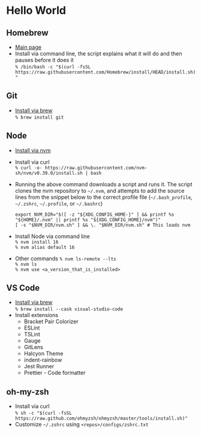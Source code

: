 # Hello World

## Homebrew

- [Main page](https://brew.sh/)
- Install via command line, the script explains what it will do and then pauses before it does it  
  `% /bin/bash -c "$(curl -fsSL https://raw.githubusercontent.com/Homebrew/install/HEAD/install.sh)"`

## Git

- [Install via brew](https://formulae.brew.sh/formula/git)  
  `% brew install git`

## Node

- [Install via nvm](https://github.com/nvm-sh/nvm)
- Install via curl  
  `% curl -o- https://raw.githubusercontent.com/nvm-sh/nvm/v0.39.0/install.sh | bash`
- Running the above command downloads a script and runs it. The script clones the nvm repository to `~/.nvm`, and attempts to add
  the source lines from the snippet below to the correct profile file (`~/.bash_profile`, `~/.zshrc`, `~/.profile`, or `~/.bashrc`)  
  
  ```shell
  export NVM_DIR="$([ -z "${XDG_CONFIG_HOME-}" ] && printf %s "${HOME}/.nvm" || printf %s "${XDG_CONFIG_HOME}/nvm")"
  [ -s "$NVM_DIR/nvm.sh" ] && \. "$NVM_DIR/nvm.sh" # This loads nvm
  ```
- Install Node via command line  
  `% nvm install 16`  
  `% nvm alias default 16`
- Other commands
  `% nvm ls-remote --lts`  
  `% nvm ls`  
  `% nvm use <a_version_that_is_installed>`

## VS Code

- [Install via brew](https://formulae.brew.sh/cask/visual-studio-code)  
  `% brew install --cask visual-studio-code`
- Install extensions
  - Bracket Pair Colorizer
  - ESLint
  - TSLint
  - Gauge
  - GitLens
  - Halcyon Theme
  - indent-rainbow
  - Jest Runner
  - Prettier - Code formatter

## oh-my-zsh

- Install via curl  
  `% sh -c "$(curl -fsSL https://raw.github.com/ohmyzsh/ohmyzsh/master/tools/install.sh)"`
- Customize `~/.zshrc` using `<repos>/configs/zshrc.txt`
